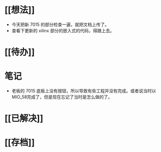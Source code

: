 # [[想法]]
- 今天把新 7015 的部分检查一遍，就把文档上传了。
- 查看下更新的 xilinx 部分的嵌入式的代码，得跟上去。
# [[待办]]

# 笔记
- 老板的 7015 底板上没有按钮，所以导致有些工程并没有完成。或者说当时以 MIO_58完成了，但是现在忘记了当时是怎么做的了。
# [[已解决]]

# [[存档]]